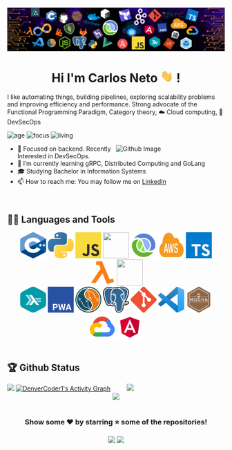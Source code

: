 ![](https://github.com/CarlosNeto2804/CarlosNeto2804/blob/main/images/tecnologias.png)

<h1 align="center"> Hi I'm Carlos Neto <img src="https://raw.githubusercontent.com/ABSphreak/ABSphreak/master/gifs/Hi.gif" width="30px"> ! </h1>
  
I like automating things, building pipelines, exploring scalability problems and improving efficiency and performance. Strong advocate of the Functional Programming Paradigm, Category theory, :cloud: Cloud computing, 🚀 DevSecOps 


![age](https://img.shields.io/badge/age-22-blue)
![focus](https://img.shields.io/badge/focus-BackEnd-brightgreen)
![living](https://img.shields.io/badge/living-CampoGrande-3c9)

<img width="50%" align="right" alt="Github Image" src="https://raw.githubusercontent.com/onimur/.github/master/.resources/git-header.svg" />

- 🧐 Focused on backend. Recently Interested in DevSecOps.
- 🌱 I’m currently learning gRPC, Distributed Computing and GoLang
- 🎓 Studying Bachelor in Information Systems
- 📫 How to reach me: You may follow me on [LinkedIn](https://www.linkedin.com/in/carlos-alberto-neto-3b3797196/) 
<br />


## 👨‍💻 Languages and Tools

<div align="center">
  
<img src="https://github.com/CarlosNeto2804/CarlosNeto2804/blob/main/images/c++.png?raw=true" height="60" width="60">
<img src="https://github.com/CarlosNeto2804/CarlosNeto2804/blob/main/images/python.png?raw=true" height="60" width="60">
<img src="https://github.com/CarlosNeto2804/CarlosNeto2804/blob/main/images/JS.png?raw=true" height="60" width="60">
<img src="https://cdn.iconscout.com/icon/free/png-512/node-js-1174925.png" height="60" width="60">
<img src="https://github.com/CarlosNeto2804/CarlosNeto2804/blob/main/images/clojure.png?raw=true" height="60" width="60">
<img src="https://github.com/CarlosNeto2804/CarlosNeto2804/blob/main/images/1024px-AWS_Simple_Icons_AWS_Cloud.svg.png?raw=true" height="60" width="60">
<img src="https://github.com/CarlosNeto2804/CarlosNeto2804/blob/main/images/typescript.png?raw=true" height="60" width="60">
<img src="https://github.com/CarlosNeto2804/CarlosNeto2804/blob/main/images/Orange_lambda.svg.png?raw=true" height="60" width="60">
<img src="https://img.icons8.com/color/452/mongodb.png" height="60" width="60">

<br>

<img src="https://github.com/CarlosNeto2804/CarlosNeto2804/blob/main/images/haskell-hex-turquoise.png?raw=true" height="60" width="60">
<img src="https://github.com/CarlosNeto2804/CarlosNeto2804/blob/main/images/pwa2.png?raw=true" height="60" width="60">
<img src="https://github.com/CarlosNeto2804/CarlosNeto2804/blob/main/images/sql.png?raw=true" height="60" width="60">
<img src="https://github.com/CarlosNeto2804/CarlosNeto2804/blob/main/images/postgres.png?raw=true" height="60" width="60">
<img src="https://github.com/CarlosNeto2804/CarlosNeto2804/blob/main/images/git.png?raw=true" height="60" width="60">
<img src="https://github.com/CarlosNeto2804/CarlosNeto2804/blob/main/images/vs.png?raw=true" height="60" width="60">
<img src="https://github.com/CarlosNeto2804/CarlosNeto2804/blob/main/images/mocha-1-1175012.png?raw=true" height="60" width="60">
<img src="https://github.com/CarlosNeto2804/CarlosNeto2804/blob/main/images/google-cloud-platform-logo-1548cb88200dbc04ca79a2447a0db447.png?raw=true" height="60" width="60">
<img src="https://github.com/CarlosNeto2804/CarlosNeto2804/blob/main/images/angular.png?raw=true" height="60" width="60">


</div>

<br >

## 🏆 Github Status

<img  src="https://github-readme-stats.vercel.app/api?username=CarlosNeto2804&show_icons=true&hide_border=true&theme=dark&include_all_commits=true&count_private=true" width="45%" align="right" >

<img  src="https://github-readme-streak-stats.herokuapp.com/?user=CarlosNeto2804&theme=dark" width="45%" >


<a href="https://github.com/ashutosh00710/github-readme-activity-graph">
  <img alt="DenverCoder1's Activity Graph" src="https://activity-graph.herokuapp.com/graph?username=CarlosNeto2804&bg_color=151515&color=F8D866&line=79ff97&point=FFFFFF&hide_border=true" />
</a>
<div align="center" style="text-align: center">
<img  src="https://github-profile-trophy.vercel.app/?username=CarlosNeto2804&margin-w=5&theme=gruvbox&column=7&no-frame=true" align="center" width="100%">
</div>


<br>

<div align="center">
 
### Show some ❤️ by starring ⭐ some of the repositories!


[<img src="https://img.shields.io/badge/linkedin-%230077B5.svg?&style=for-the-badge&logo=linkedin&logoColor=white">](https://www.linkedin.com/in/carlos-alberto-neto-3b3797196/)
[<img src="https://img.shields.io/badge/instagram-%23E4405F.svg?&style=for-the-badge&logo=instagram&logoColor=white">](https://www.instagram.com/carlosajpn)

</div>
